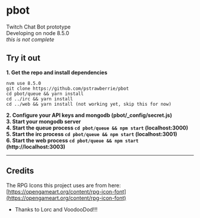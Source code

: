 # pbot
Twitch Chat Bot prototype    
Developing on node 8.5.0  
*this is not complete*  

## Try it out
**1. Get the repo and install dependencies**  
`````
nvm use 8.5.0
git clone https://github.com/pstrawberrie/pbot
cd pbot/queue && yarn install
cd ../irc && yarn install
cd ../web && yarn install (not working yet, skip this for now)
`````
**2. Configure your API keys and mongodb (pbot/_config/secret.js)**  
**3. Start your mongodb server**  
**4. Start the queue process ``cd pbot/queue && npm start`` (localhost:3000)**  
**5. Start the irc process ``cd pbot/queue && npm start`` (localhost:3001)**  
**6. Start the web process ``cd pbot/queue && npm start`` (http://localhost:3003)**  

----------------------------------

## Credits
The RPG Icons this project uses are from here:  
[https://opengameart.org/content/rpg-icon-font](https://opengameart.org/content/rpg-icon-font)  
- Thanks to Lorc and VoodooDod!!!
